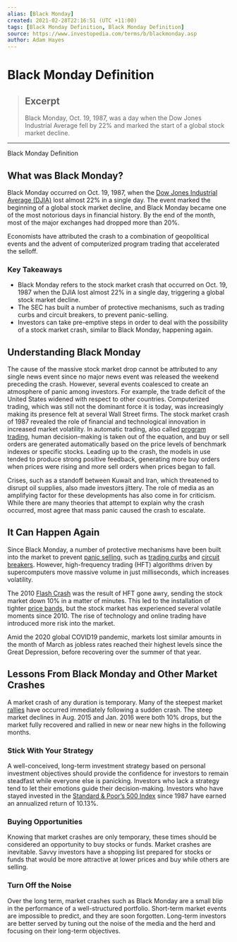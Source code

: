 ```yaml
---
alias: [Black Monday]
created: 2021-02-28T22:16:51 (UTC +11:00)
tags: [Black Monday Definition, Black Monday Definition]
source: https://www.investopedia.com/terms/b/blackmonday.asp
author: Adam Hayes
---
```


# Black Monday Definition

> ## Excerpt
> Black Monday, Oct. 19, 1987, was a day when the Dow Jones Industrial Average fell by 22% and marked the start of a global stock market decline.

---

Black Monday Definition
## What was Black Monday?

Black Monday occurred on Oct. 19, 1987, when the [Dow Jones Industrial Average (DJIA)](https://www.investopedia.com/terms/d/djia.asp) lost almost 22% in a single day. The event marked the beginning of a global stock market decline, and Black Monday became one of the most notorious days in financial history. By the end of the month, most of the major exchanges had dropped more than 20%.

Economists have attributed the crash to a combination of geopolitical events and the advent of computerized program trading that accelerated the selloff.

### Key Takeaways

-   Black Monday refers to the stock market crash that occurred on Oct. 19, 1987 when the DJIA lost almost 22% in a single day, triggering a global stock market decline.
-   The SEC has built a number of protective mechanisms, such as trading curbs and circuit breakers, to prevent panic-selling.
-   Investors can take pre-emptive steps in order to deal with the possibility of a stock market crash, similar to Black Monday, happening again.

## Understanding Black Monday

The cause of the massive stock market drop cannot be attributed to any single news event since no major news event was released the weekend preceding the crash. However, several events coalesced to create an atmosphere of panic among investors. For example, the trade deficit of the United States widened with respect to other countries. Computerized trading, which was still not the dominant force it is today, was increasingly making its presence felt at several Wall Street firms. The stock market crash of 1987 revealed the role of financial and technological innovation in increased market volatility. In automatic trading, also called [program trading](https://www.investopedia.com/terms/p/programtrading.asp), human decision-making is taken out of the equation, and buy or sell orders are generated automatically based on the price levels of benchmark indexes or specific stocks. Leading up to the crash, the models in use tended to produce strong positive feedback, generating more buy orders when prices were rising and more sell orders when prices began to fall.

Crises, such as a standoff between Kuwait and Iran, which threatened to disrupt oil supplies, also made investors jittery. The role of media as an amplifying factor for these developments has also come in for criticism. While there are many theories that attempt to explain why the crash occurred, most agree that mass panic caused the crash to escalate.

## It Can Happen Again

Since Black Monday, a number of protective mechanisms have been built into the market to prevent [panic selling](https://www.investopedia.com/terms/p/panicselling.asp), such as [trading curbs](https://www.investopedia.com/terms/t/tradingcurb.asp) and [circuit breakers](https://www.investopedia.com/terms/c/circuitbreaker.asp). However, high-frequency trading (HFT) algorithms driven by supercomputers move massive volume in just milliseconds, which increases volatility.

The 2010 [Flash Crash](https://www.investopedia.com/terms/f/flash-crash.asp) was the result of HFT gone awry, sending the stock market down 10% in a matter of minutes. This led to the installation of tighter [price bands](https://www.investopedia.com/terms/p/price-band.asp), but the stock market has experienced several volatile moments since 2010. The rise of technology and online trading have introduced more risk into the market.

Amid the 2020 global COVID19 pandemic, markets lost similar amounts in the month of March as jobless rates reached their highest levels since the Great Depression, before recovering over the summer of that year.

## Lessons From Black Monday and Other Market Crashes

A market crash of any duration is temporary. Many of the steepest market [rallies](https://www.investopedia.com/terms/r/rally.asp) have occurred immediately following a sudden crash. The steep market declines in Aug. 2015 and Jan. 2016 were both 10% drops, but the market fully recovered and rallied in new or near new highs in the following months.

### Stick With Your Strategy

A well-conceived, long-term investment strategy based on personal investment objectives should provide the confidence for investors to remain steadfast while everyone else is panicking. Investors who lack a strategy tend to let their emotions guide their decision-making. Investors who have stayed invested in the [Standard & Poor’s 500 Index](https://www.investopedia.com/terms/s/sp500.asp) since 1987 have earned an annualized return of 10.13%.

### Buying Opportunities

Knowing that market crashes are only temporary, these times should be considered an opportunity to buy stocks or funds. Market crashes are inevitable. Savvy investors have a shopping list prepared for stocks or funds that would be more attractive at lower prices and buy while others are selling.

### Turn Off the Noise

Over the long term, market crashes such as Black Monday are a small blip in the performance of a well-structured portfolio. Short-term market events are impossible to predict, and they are soon forgotten. Long-term investors are better served by tuning out the noise of the media and the herd and focusing on their long-term objectives.
